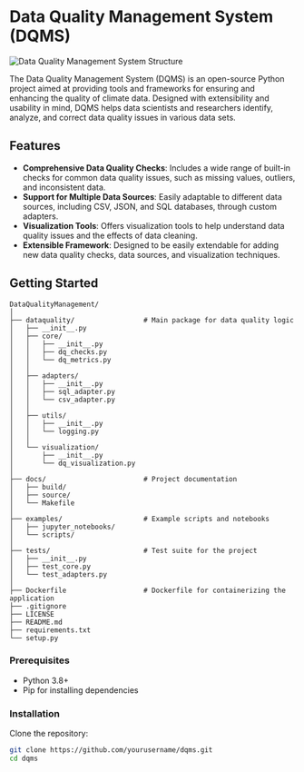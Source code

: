 # Data Quality Management System (DQMS)

![Data Quality Management System Structure](URL_TO_PROJECT_STRUCTURE_IMAGE)

The Data Quality Management System (DQMS) is an open-source Python project aimed at providing tools and frameworks for ensuring and enhancing the quality of climate data. Designed with extensibility and usability in mind, DQMS helps data scientists and researchers identify, analyze, and correct data quality issues in various data sets.

## Features

- **Comprehensive Data Quality Checks**: Includes a wide range of built-in checks for common data quality issues, such as missing values, outliers, and inconsistent data.
- **Support for Multiple Data Sources**: Easily adaptable to different data sources, including CSV, JSON, and SQL databases, through custom adapters.
- **Visualization Tools**: Offers visualization tools to help understand data quality issues and the effects of data cleaning.
- **Extensible Framework**: Designed to be easily extendable for adding new data quality checks, data sources, and visualization techniques.

## Getting Started
````
DataQualityManagement/
│
├── dataquality/                 # Main package for data quality logic
│   ├── __init__.py
│   ├── core/
│   │   ├── __init__.py
│   │   ├── dq_checks.py
│   │   └── dq_metrics.py
│   │
│   ├── adapters/
│   │   ├── __init__.py
│   │   ├── sql_adapter.py
│   │   └── csv_adapter.py
│   │
│   ├── utils/
│   │   ├── __init__.py
│   │   └── logging.py
│   │
│   └── visualization/
│       ├── __init__.py
│       └── dq_visualization.py
│
├── docs/                        # Project documentation
│   ├── build/
│   ├── source/
│   └── Makefile
│
├── examples/                    # Example scripts and notebooks
│   ├── jupyter_notebooks/
│   └── scripts/
│
├── tests/                       # Test suite for the project
│   ├── __init__.py
│   ├── test_core.py
│   └── test_adapters.py
│
├── Dockerfile                   # Dockerfile for containerizing the application
├── .gitignore
├── LICENSE
├── README.md
├── requirements.txt
└── setup.py

````
### Prerequisites

- Python 3.8+
- Pip for installing dependencies

### Installation

Clone the repository:

```bash
git clone https://github.com/yourusername/dqms.git
cd dqms

